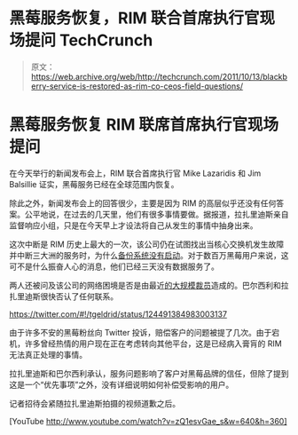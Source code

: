 # 黑莓服务恢复，RIM 联合首席执行官现场提问 TechCrunch

> 原文：<https://web.archive.org/web/http://techcrunch.com/2011/10/13/blackberry-service-is-restored-as-rim-co-ceos-field-questions/>

# 黑莓服务恢复 RIM 联席首席执行官现场提问

在今天举行的新闻发布会上，RIM 联合首席执行官 Mike Lazaridis 和 Jim Balsillie 证实，黑莓服务已经在全球范围内恢复。

除此之外，新闻发布会上的回答很少，主要是因为 RIM 的高层似乎还没有任何答案。公平地说，在过去的几天里，他们有很多事情要做。据报道，拉扎里迪斯亲自监督响应小组，只是在今天早上才设法将自己从发生的事情中抽身出来。

这次中断是 RIM 历史上最大的一次，该公司仍在试图找出当核心交换机发生故障并中断三大洲的服务时，为什么[备份系统没有启动](https://web.archive.org/web/20230204190024/https://techcrunch.com/2011/10/12/rim-global-blackberry-outages-due-to-european-backup-failure/)。对于数百万黑莓用户来说，这可不是什么振奋人心的消息，他们已经三天没有数据服务了。

两人还被问及该公司的网络困境是否是由最近[的大规模裁员](https://web.archive.org/web/20230204190024/https://techcrunch.com/2011/07/25/breaking-rim-streamlining-operations-lays-off-2000/)造成的。巴尔西利和拉扎里迪斯很快否认了任何联系。

https://twitter.com/#!/tgeldrid/status/124491384983003137

由于许多不安的黑莓粉丝向 Twitter 投诉，赔偿客户的问题被提了几次。由于宕机，许多曾经热情的用户现在正在考虑转向其他平台，这是已经病入膏肓的 RIM 无法真正处理的事情。

拉扎里迪斯和巴尔西利承认，服务问题影响了客户对黑莓品牌的信任，但除了提到这是一个“优先事项”之外，没有详细说明如何补偿受影响的用户。

记者招待会紧随拉扎里迪斯拍摄的视频道歉之后。

[YouTube http://www.youtube.com/watch?v=zQ1esvGae_s&w=640&h=360]